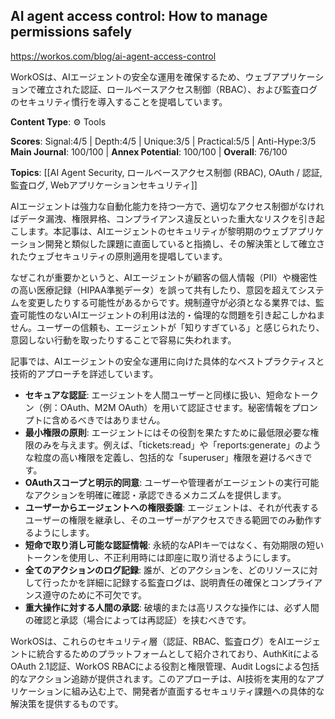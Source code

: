 ## AI agent access control: How to manage permissions safely

https://workos.com/blog/ai-agent-access-control

WorkOSは、AIエージェントの安全な運用を確保するため、ウェブアプリケーションで確立された認証、ロールベースアクセス制御（RBAC）、および監査ログのセキュリティ慣行を導入することを提唱しています。

**Content Type**: ⚙️ Tools

**Scores**: Signal:4/5 | Depth:4/5 | Unique:3/5 | Practical:5/5 | Anti-Hype:3/5
**Main Journal**: 100/100 | **Annex Potential**: 100/100 | **Overall**: 76/100

**Topics**: [[AI Agent Security, ロールベースアクセス制御 (RBAC), OAuth / 認証, 監査ログ, Webアプリケーションセキュリティ]]

AIエージェントは強力な自動化能力を持つ一方で、適切なアクセス制御がなければデータ漏洩、権限昇格、コンプライアンス違反といった重大なリスクを引き起こします。本記事は、AIエージェントのセキュリティが黎明期のウェブアプリケーション開発と類似した課題に直面していると指摘し、その解決策として確立されたウェブセキュリティの原則適用を提唱しています。

なぜこれが重要かというと、AIエージェントが顧客の個人情報（PII）や機密性の高い医療記録（HIPAA準拠データ）を誤って共有したり、意図を超えてシステムを変更したりする可能性があるからです。規制遵守が必須となる業界では、監査可能性のないAIエージェントの利用は法的・倫理的な問題を引き起こしかねません。ユーザーの信頼も、エージェントが「知りすぎている」と感じられたり、意図しない行動を取ったりすることで容易に失われます。

記事では、AIエージェントの安全な運用に向けた具体的なベストプラクティスと技術的アプローチを詳述しています。
*   **セキュアな認証**: エージェントを人間ユーザーと同様に扱い、短命なトークン（例：OAuth、M2M OAuth）を用いて認証させます。秘密情報をプロンプトに含めるべきではありません。
*   **最小権限の原則**: エージェントにはその役割を果たすために最低限必要な権限のみを与えます。例えば、「tickets:read」や「reports:generate」のような粒度の高い権限を定義し、包括的な「superuser」権限を避けるべきです。
*   **OAuthスコープと明示的同意**: ユーザーや管理者がエージェントの実行可能なアクションを明確に確認・承認できるメカニズムを提供します。
*   **ユーザーからエージェントへの権限委譲**: エージェントは、それが代表するユーザーの権限を継承し、そのユーザーがアクセスできる範囲でのみ動作するようにします。
*   **短命で取り消し可能な認証情報**: 永続的なAPIキーではなく、有効期限の短いトークンを使用し、不正利用時には即座に取り消せるようにします。
*   **全てのアクションのログ記録**: 誰が、どのアクションを、どのリソースに対して行ったかを詳細に記録する監査ログは、説明責任の確保とコンプライアンス遵守のために不可欠です。
*   **重大操作に対する人間の承認**: 破壊的または高リスクな操作には、必ず人間の確認と承認（場合によっては再認証）を挟むべきです。

WorkOSは、これらのセキュリティ層（認証、RBAC、監査ログ）をAIエージェントに統合するためのプラットフォームとして紹介されており、AuthKitによるOAuth 2.1認証、WorkOS RBACによる役割と権限管理、Audit Logsによる包括的なアクション追跡が提供されます。このアプローチは、AI技術を実用的なアプリケーションに組み込む上で、開発者が直面するセキュリティ課題への具体的な解決策を提供するものです。